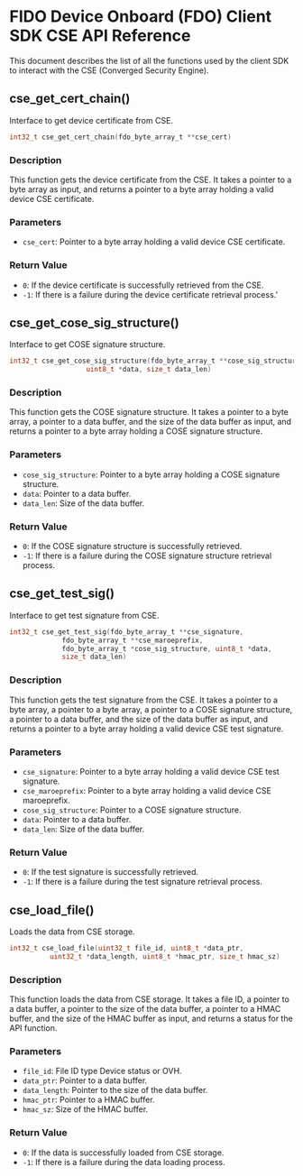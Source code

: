 # FIDO Device Onboard (FDO) Client SDK CSE API Reference

This document describes the list of all the functions used by the client SDK to interact with the CSE (Converged Security Engine).

<!-- 1 -->

## cse_get_cert_chain()

Interface to get device certificate from CSE.

```c
int32_t cse_get_cert_chain(fdo_byte_array_t **cse_cert)
```

### Description

This function gets the device certificate from the CSE. It takes a pointer to a byte array as input, and returns a pointer to a byte array holding a valid device CSE certificate.

### Parameters

- `cse_cert`: Pointer to a byte array holding a valid device CSE certificate.

### Return Value

- `0`: If the device certificate is successfully retrieved from the CSE.
- `-1`: If there is a failure during the device certificate retrieval process.'

<!-- 2 -->


## cse_get_cose_sig_structure()

Interface to get COSE signature structure.

```c
int32_t cse_get_cose_sig_structure(fdo_byte_array_t **cose_sig_structure,
                   uint8_t *data, size_t data_len)
```

### Description

This function gets the COSE signature structure. It takes a pointer to a byte array, a pointer to a data buffer, and the size of the data buffer as input, and returns a pointer to a byte array holding a COSE signature structure.

### Parameters

- `cose_sig_structure`: Pointer to a byte array holding a COSE signature structure.
- `data`: Pointer to a data buffer.
- `data_len`: Size of the data buffer.

### Return Value

- `0`: If the COSE signature structure is successfully retrieved.
- `-1`: If there is a failure during the COSE signature structure retrieval process.

<!-- 3 -->


## cse_get_test_sig()

Interface to get test signature from CSE.

```c
int32_t cse_get_test_sig(fdo_byte_array_t **cse_signature,
             fdo_byte_array_t **cse_maroeprefix,
             fdo_byte_array_t *cose_sig_structure, uint8_t *data,
             size_t data_len)
```

### Description

This function gets the test signature from the CSE. It takes a pointer to a byte array, a pointer to a byte array, a pointer to a COSE signature structure, a pointer to a data buffer, and the size of the data buffer as input, and returns a pointer to a byte array holding a valid device CSE test signature.

### Parameters

- `cse_signature`: Pointer to a byte array holding a valid device CSE test signature.
- `cse_maroeprefix`: Pointer to a byte array holding a valid device CSE maroeprefix.
- `cose_sig_structure`: Pointer to a COSE signature structure.
- `data`: Pointer to a data buffer.
- `data_len`: Size of the data buffer.

### Return Value

- `0`: If the test signature is successfully retrieved.
- `-1`: If there is a failure during the test signature retrieval process.

<!-- 4 -->


## cse_load_file()

Loads the data from CSE storage.

```c
int32_t cse_load_file(uint32_t file_id, uint8_t *data_ptr,
          uint32_t *data_length, uint8_t *hmac_ptr, size_t hmac_sz)
```

### Description

This function loads the data from CSE storage. It takes a file ID, a pointer to a data buffer, a pointer to the size of the data buffer, a pointer to a HMAC buffer, and the size of the HMAC buffer as input, and returns a status for the API function.

### Parameters

- `file_id`: File ID type Device status or OVH.
- `data_ptr`: Pointer to a data buffer.
- `data_length`: Pointer to the size of the data buffer.
- `hmac_ptr`: Pointer to a HMAC buffer.
- `hmac_sz`: Size of the HMAC buffer.

### Return Value

- `0`: If the data is successfully loaded from CSE storage.
- `-1`: If there is a failure during the data loading process.
